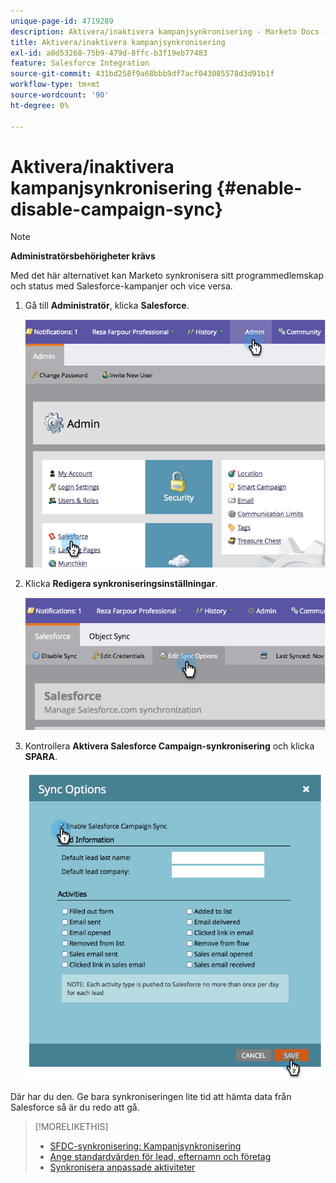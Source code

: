 ```yaml
---
unique-page-id: 4719289
description: Aktivera/inaktivera kampanjsynkronisering - Marketo Docs - produktdokumentation
title: Aktivera/inaktivera kampanjsynkronisering
exl-id: a8d53268-75b9-479d-8ffc-b3f19eb77483
feature: Salesforce Integration
source-git-commit: 431bd258f9a68bbb9df7acf043085578d3d91b1f
workflow-type: tm+mt
source-wordcount: '90'
ht-degree: 0%

---
```


# Aktivera/inaktivera kampanjsynkronisering {#enable-disable-campaign-sync}

>[!NOTE]
>
>**Administratörsbehörigheter krävs**

Med det här alternativet kan Marketo synkronisera sitt programmedlemskap och status med Salesforce-kampanjer och vice versa.

1. Gå till **Administratör**, klicka **Salesforce**.

   ![](assets/image2014-12-9-13-3a36-3a49.png)

1. Klicka **Redigera synkroniseringsinställningar**.

   ![](assets/image2014-12-9-13-3a37-3a0.png)

1. Kontrollera **Aktivera Salesforce Campaign-synkronisering** och klicka **SPARA**.

   ![](assets/image2014-12-9-13-3a37-3a8.png)

Där har du den. Ge bara synkroniseringen lite tid att hämta data från Salesforce så är du redo att gå.

>[!MORELIKETHIS]
>
>* [SFDC-synkronisering: Kampanjsynkronisering](/help/marketo/product-docs/crm-sync/salesforce-sync/sfdc-sync-details/sfdc-sync-campaign-sync.md)
>* [Ange standardvärden för lead, efternamn och företag](/help/marketo/product-docs/crm-sync/salesforce-sync/setup/optional-steps/set-default-person-last-name-and-company-name.md)
>* [Synkronisera anpassade aktiviteter](/help/marketo/product-docs/crm-sync/salesforce-sync/setup/optional-steps/customize-activities-sync.md)
